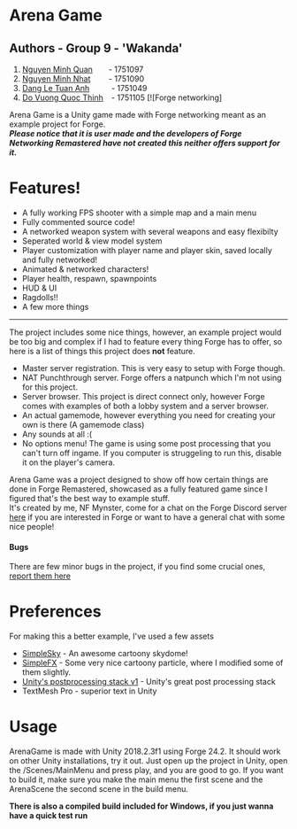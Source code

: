 # Arena Game
## Authors - Group 9 - 'Wakanda'
 1. [Nguyen Minh Quan](https://github.com/zxquan123) &emsp;&ensp; - 1751097     
 2. [Nguyen Minh Nhat](https://github.com/born99) &emsp;&ensp;&nbsp; - 1751090
 3. [Dang Le Tuan Anh](https://github.com/dangletuananh69) &emsp;&ensp;&ensp;&nbsp; - 1751049
 4. [Do Vuong Quoc Thinh](https://github.com/dvqthinh25111999) &ensp; - 1751105
[![Forge networking]

Arena Game is a Unity game made with Forge networking meant as an example project for Forge. \
***Please notice that it is user made and the developers of Forge Networking Remastered have not created this neither offers support for it.***



# Features!

  - A fully working FPS shooter with a simple map and a main menu
  - Fully commented source code!
  - A networked weapon system with several weapons and easy flexibilty
  - Seperated world & view model system
  - Player customization with player name and player skin, saved locally and fully networked!
  - Animated & networked characters!
  - Player health, respawn, spawnpoints
  - HUD & UI
  - Ragdolls!!
  - A few more things    
___
The project includes some nice things, however, an example project would be too big and complex if I had to feature every thing Forge has to offer, so here is a list of things this project does **not** feature.
 - Master server registration. This is very easy to setup with Forge though.
 - NAT Punchthrough server. Forge offers a natpunch which I'm not using for this project.
 - Server browser. This project is direct connect only, however Forge comes with examples of both a lobby system and a server browser.
 - An actual gamemode, however everything you need for creating your own is there (A gamemode class)
 - Any sounds at all :(
 - No options menu! The game is using some post processing that you can't turn off ingame. If you computer is struggeling to run this, disable it on the player's camera.

Arena Game was a project designed to show off how certain things are done in Forge Remastered, showcased as a fully featured game since I figured that's the best way to example stuff. \
It's created by me, NF Mynster, come for a chat on the Forge Discord server [here](https://discord.gg/yzZwEYm) if you are interested in Forge or want to have a general chat with some nice people!


#### Bugs
There are few minor bugs in the project, if you find some crucial ones, [report them here](https://github.com/NFMynster/ArenaGame/issues)


# Preferences

For making this a better example, I've used a few assets

* [SimpleSky](https://www.assetstore.unity3d.com/en/#!/content/42373) - An awesome cartoony skydome!
* [SimpleFX](https://www.assetstore.unity3d.com/en/#!/content/67834) - Some very nice cartoony particle, where I modified some of them slightly.
* [Unity's postprocessing stack v1](https://github.com/Unity-Technologies/PostProcessing) - Unity's great post processing stack
* TextMesh Pro - superior text in Unity

# Usage

ArenaGame is made with  Unity 2018.2.3f1 using Forge 24.2.
It should work on other Unity installations, try it out.
Just open up the project in Unity, open the /Scenes/MainMenu and press play, and you are good to go.
If you want to build it, make sure you make the main menu the first scene and the ArenaScene the second scene in the build menu. 

**There is also a compiled build included for Windows, if you just wanna have a quick test run**

